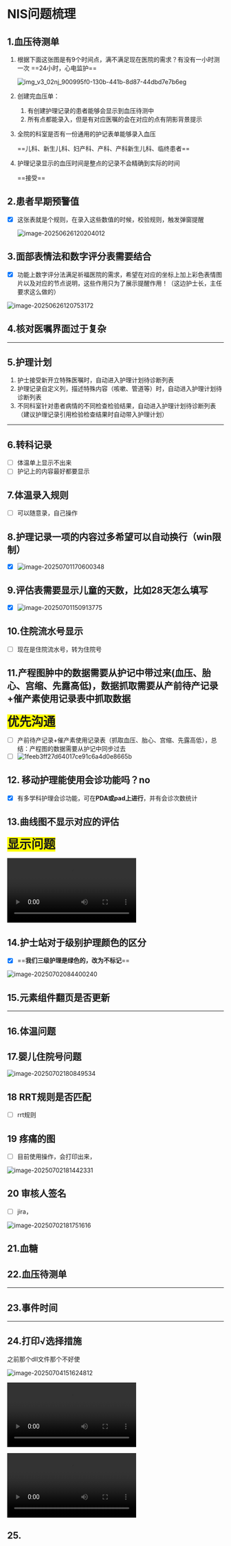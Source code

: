 # NIS问题梳理

## 1.血压待测单

1. 根据下面这张图是有9个时间点，满不满足现在医院的需求？有没有一小时测一次
   ==24小时，心电监护==

   ![img_v3_02nj_900995f0-130b-441b-8d87-44dbd7e7b6eg](https://gitee.com/HavertzPlatform/worker-picgo/raw/master/img_v3_02nj_900995f0-130b-441b-8d87-44dbd7e7b6eg.jpg)

2. 创建完血压单：

   1. 有创建护理记录的患者能够会显示到血压待测中 
   2. 所有点都能录入，但是有对应医嘱的会在对应的点有阴影背景提示 

3. 全院的科室是否有一份通用的护记表单能够录入血压 

   ==儿科、新生儿科、妇产科、产科、产科新生儿科、临终患者==

4. 护理记录显示的血压时间是整点的记录不会精确到实际的时间

   ==接受==

## 2.患者早期预警值

- [x] 这张表就是个规则，在录入这些数值的时候，校验规则，触发弹窗提醒

   ![image-20250626120204012](https://gitee.com/HavertzPlatform/worker-picgo/raw/master/image-20250626120204012.png)

## 3.面部表情法和数字评分表需要结合

- [x] 功能上数字评分法满足祈福医院的需求，希望在对应的坐标上加上彩色表情图片以及对应的节点说明，这些作用只为了展示提醒作用！（这边护士长，主任要求这么做的）

![image-20250626120753172](https://gitee.com/HavertzPlatform/worker-picgo/raw/master/image-20250626120753172.png)

## 4.核对医嘱界面过于复杂

---

## 5.护理计划

1. 护士接受新开立特殊医嘱时，自动进入护理计划待诊断列表
2. 护理记录自定义列，描述特殊内容（咳嗽、管道等）时，自动进入护理计划待诊断列表
3. 不同科室针对患者病情的不同检查检验结果，自动进入护理计划待诊断列表（建议护理记录引用检验检查结果时自动带入护理计划）

---

## 6.转科记录 

- [ ] 体温单上显示不出来
- [ ] 护记上的内容最好都要显示

## 7.体温录入规则

- [ ] 可以随意录，自己操作

## 8.护理记录一项的内容过多希望可以自动换行（win限制）

- [x] ![image-20250701170600348](https://gitee.com/HavertzPlatform/worker-picgo/raw/master/image-20250701170600348.png)

## 9.评估表需要显示儿童的天数，比如28天怎么填写

- [x] ![image-20250701150913775](https://gitee.com/HavertzPlatform/worker-picgo/raw/master/image-20250701150913775.png)

## 10.住院流水号显示

- [ ] 现在是住院流水号，转为住院号

## 11.产程图肿中的数据需要从护记中带过来(血压、胎心、宫缩、先露高低)，数据抓取需要从产前待产记录+催产素使用记录表中抓取数据

<span style="background-color: yellow; font-size:28px; font-weight: bold;">优先沟通</span>

- [ ] 产前待产记录+催产素使用记录表（抓取血压、胎心、宫缩、先露高低），总结：产程图的数据需要从护记中同步过去
- [ ] ![1feeb3ff27d64017ce91c6a4d0e8665b](https://gitee.com/HavertzPlatform/worker-picgo/raw/master/1feeb3ff27d64017ce91c6a4d0e8665b.png)

## 12. 移动护理能使用会诊功能吗？no

- [x] 有多学科护理会诊功能，可在**PDA或pad上进行**，并有会诊次数统计

## 13.曲线图不显示对应的评估

<span style="background-color: yellow; font-size:28px; font-weight: bold;">显示问题</span>

<video src="https://gitee.com/HavertzPlatform/worker-picgo/raw/master/2025-07-01 18-11-14.mp4"></video>

## 14.护士站对于级别护理颜色的区分

- [x] ==**我们三级护理是绿色的，改为不标记**==

![image-20250702084400240](https://gitee.com/HavertzPlatform/worker-picgo/raw/master/image-20250702084400240.png)

## 15.元素组件翻页是否更新

---

## 16.体温问题



## 17.婴儿住院号问题

![image-20250702180849534](https://gitee.com/HavertzPlatform/worker-picgo/raw/master/image-20250702180849534.png)

## 18 RRT规则是否匹配

- [ ] rrt规则

## 19 疼痛的图

- [ ] 目前使用操作，会打印出来，

![image-20250702181442331](https://gitee.com/HavertzPlatform/worker-picgo/raw/master/image-20250702181442331.png)

## 20 审核人签名

- [ ] jira，

![image-20250702181751616](https://gitee.com/HavertzPlatform/worker-picgo/raw/master/image-20250702181751616.png)

## 21.血糖

## 22.血压待测单

---

## 23.事件时间

---

## 24.打印√选择措施

之前那个dll文件那个不好使

![image-20250704151624812](https://gitee.com/HavertzPlatform/worker-picgo/raw/master/image-20250704151624812.png)

<video src="https://gitee.com/HavertzPlatform/worker-picgo/raw/master/2025-07-04 15-00-40.mp4"></video>

<video src="https://gitee.com/HavertzPlatform/worker-picgo/raw/master/2025-07-04 14-52-37.mp4"></video>

## 25.

